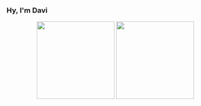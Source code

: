 ###  Hy, I'm Davi
<div align="center">
  <img height="180em" src="https://github-readme-stats.vercel.app/api?username=DaviTostes&show_icons=true&theme=dracula&include_all_commits=false&count_private=false"/>
  <img height="180em" src="https://github-readme-stats.vercel.app/api/top-langs/?username=DaviTostes&layout=compact&langs_count=8&theme=dracula"/>
</div>

